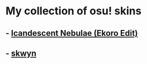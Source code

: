 # My collection of osu! skins

## - [Icandescent Nebulae (Ekoro Edit)](https://github.com/norphiz/osu-skins/raw/main/skins/incandescent-nebulae.osk)

## - [skwyn](https://github.com/norphiz/osu-skins/raw/main/skins/skwyn.osk)
